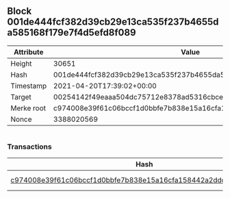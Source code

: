 ## Block 001de444fcf382d39cb29e13ca535f237b4655da585168f179e7f4d5efd8f089

Attribute | Value
--- | ---
Height | 30651
Hash | 001de444fcf382d39cb29e13ca535f237b4655da585168f179e7f4d5efd8f089
Timestamp | 2021-04-20T17:39:02+00:00
Target | 00254142f49eaaa504dc75712e8378ad5316cbcead634704b3734b6271167cc4
Merke root | c974008e39f61c06bccf1d0bbfe7b838e15a16cfa158442a2ddc8d4473e71733
Nonce | 3388020569

```

```

### Transactions

Hash | Amount
--- | ---
[c974008e39f61c06bccf1d0bbfe7b838e15a16cfa158442a2ddc8d4473e71733](c974008e39f61c06bccf1d0bbfe7b838e15a16cfa158442a2ddc8d4473e71733.md) | 10.00000000 SKEPTI 
